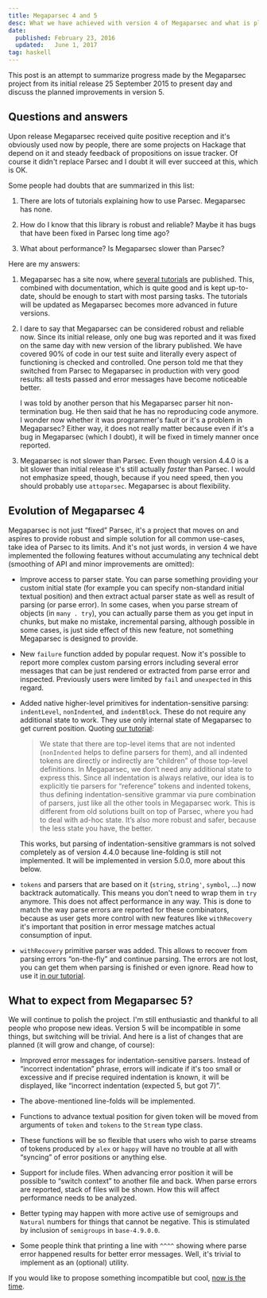 ```yaml
---
title: Megaparsec 4 and 5
desc: What we have achieved with version 4 of Megaparsec and what is planned in version 5.
date:
  published: February 23, 2016
  updated:   June 1, 2017
tag: haskell
---
```


This post is an attempt to summarize progress made by the Megaparsec project
from its initial release 25 September 2015 to present day and discuss the
planned improvements in version 5.

## Questions and answers

Upon release Megaparsec received quite positive reception and it's obviously
used now by people, there are some projects on Hackage that depend on it and
steady feedback of propositions on issue tracker. Of course it didn't
replace Parsec and I doubt it will ever succeed at this, which is OK.

Some people had doubts that are summarized in this list:

1. There are lots of tutorials explaining how to use Parsec. Megaparsec has
   none.

2. How do I know that this library is robust and reliable? Maybe it has bugs
   that have been fixed in Parsec long time ago?

3. What about performance? Is Megaparsec slower than Parsec?

Here are my answers:

1. Megaparsec has a site now, where [several
   tutorials](/learn-haskell.html#megaparsec-tutorials) are published. This,
   combined with documentation, which is quite good and is kept up-to-date,
   should be enough to start with most parsing tasks. The tutorials will be
   updated as Megaparsec becomes more advanced in future versions.

2. I dare to say that Megaparsec can be considered robust and reliable
   now. Since its initial release, only one bug was reported and it was
   fixed on the same day with new version of the library published. We have
   covered 90% of code in our test suite and literally every aspect of
   functioning is checked and controlled. One person told me that they
   switched from Parsec to Megaparsec in production with very good results:
   all tests passed and error messages have become noticeable better.

   I was told by another person that his Megaparsec parser hit
   non-termination bug. He then said that he has no reproducing code
   anymore. I wonder now whether it was programmer's fault or it's a problem
   in Megaparsec? Either way, it does not really matter because even if it's
   a bug in Megaparsec (which I doubt), it will be fixed in timely manner
   once reported.

3. Megaparsec is not slower than Parsec. Even though version 4.4.0 is a bit
   slower than initial release it's still actually *faster* than Parsec. I
   would not emphasize speed, though, because if you need speed, then you
   should probably use `attoparsec`. Megaparsec is about flexibility.

## Evolution of Megaparsec 4

Megaparsec is not just “fixed” Parsec, it's a project that moves on and
aspires to provide robust and simple solution for all common use-cases, take
idea of Parsec to its limits. And it's not just words, in version 4 we have
implemented the following features without accumulating any technical debt
(smoothing of API and minor improvements are omitted):

* Improve access to parser state. You can parse something providing your
  custom initial state (for example you can specify non-standard initial
  textual position) and then extract actual parser state as well as result
  of parsing (or parse error). In some cases, when you parse stream of
  objects (in `many . try`), you can actually parse them as you get input
  in chunks, but make no mistake, incremental parsing, although possible in
  some cases, is just side effect of this new feature, not something
  Megaparsec is designed to provide.

* New `failure` function added by popular request. Now it's possible to
  report more complex custom parsing errors including several error messages
  that can be just rendered or extracted from parse error and
  inspected. Previously users were limited by `fail` and `unexpected` in
  this regard.

* Added native higher-level primitives for indentation-sensitive parsing:
  `indentLevel`, `nonIndented`, and `indentBlock`. These do not require any
  additional state to work. They use only internal state of Megaparsec to
  get current position. Quoting [our
  tutorial](/megaparsec/indentation-sensitive-parsing.html):

  > We state that there are top-level items that are not indented
    (`nonIndented` helps to define parsers for them), and all indented
    tokens are directly or indirectly are “children” of those top-level
    definitions. In Megaparsec, we don’t need any additional state to
    express this. Since all indentation is always relative, our idea is to
    explicitly tie parsers for “reference” tokens and indented tokens, thus
    defining indentation-sensitive grammar via pure combination of parsers,
    just like all the other tools in Megaparsec work. This is different from
    old solutions built on top of Parsec, where you had to deal with ad-hoc
    state. It’s also more robust and safer, because the less state you have,
    the better.

  This works, but parsing of indentation-sensitive grammars is not solved
  completely as of version 4.4.0 because line-folding is still not
  implemented. It will be implemented in version 5.0.0, more about this
  below.

* `tokens` and parsers that are based on it (`string`, `string'`, `symbol`,
  …)  now backtrack automatically. This means you don't need to wrap them in
  `try` anymore. This does not affect performance in any way. This is done
  to match the way parse errors are reported for these combinators, because
  as user gets more control with new features like `withRecovery` it's
  important that position in error message matches actual consumption of
  input.

* `withRecovery` primitive parser was added. This allows to recover from
  parsing errors “on-the-fly” and continue parsing. The errors are not lost,
  you can get them when parsing is finished or even ignore. Read how to use
  it [in our tutorial](/megaparsec/fun-with-the-recovery-feature.html).

## What to expect from Megaparsec 5?

We will continue to polish the project. I'm still enthusiastic and thankful
to all people who propose new ideas. Version 5 will be incompatible in some
things, but switching will be trivial. And here is a list of changes that
are planned (it will grow and change, of course):

* Improved error messages for indentation-sensitive parsers. Instead of
  “incorrect indentation” phrase, errors will indicate if it's too small or
  excessive and if precise required indentation is known, it will be
  displayed, like “incorrect indentation (expected 5, but got 7)”.

* The above-mentioned line-folds will be implemented.

* Functions to advance textual position for given token will be moved from
  arguments of `token` and `tokens` to the `Stream` type class.

* These functions will be so flexible that users who wish to parse streams
  of tokens produced by `alex` or `happy` will have no trouble at all with
  “syncing” of error positions or anything else.

* Support for include files. When advancing error position it will be
  possible to “switch context” to another file and back. When parse errors
  are reported, stack of files will be shown. How this will affect
  performance needs to be analyzed.

* Better typing may happen with more active use of semigroups and `Natural`
  numbers for things that cannot be negative. This is stimulated by
  inclusion of `semigroups` in `base-4.9.0.0`.

* Some people think that printing a line with `^^^^` showing where parse
  error happened results for better error messages. Well, it's trivial to
  implement as an (optional) utility.

If you would like to propose something incompatible but cool,
[now is the time](https://github.com/mrkkrp/megaparsec/issues).
